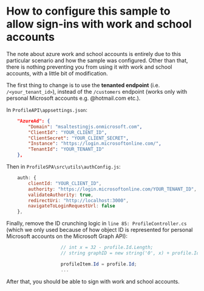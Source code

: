
# How to configure this sample to allow sign-ins with work and school accounts

The note about azure work and school accounts is entirely due to this particular scenario and how the sample was configured. Other than that, there is nothing preventing you from using it with work and school accounts, with a little bit of modification.

The first thing to change is to use the **tenanted endpoint** (i.e. `/<your_tenant_id>`), instead of the `/customers` endpoint (works only with personal Microsoft accounts e.g. @hotmail.com etc.).

In `ProfileAPI\appsettings.json`:

```json
    "AzureAd": {
        "Domain": "msaltestingjs.onmicrosoft.com",
        "ClientId": "YOUR_CLIENT_ID",
        "ClientSecret": "YOUR_CLIENT_SECRET",
        "Instance": "https://login.microsoftonline.com/",
        "TenantId": "YOUR_TENANT_ID"
    },
```

Then in `ProfileSPA\src\utils\authConfig.js`:

```javascript
    auth: {
        clientId: "YOUR_CLIENT_ID",
        authority: "https://login.microsoftonline.com/YOUR_TENANT_ID",
        validateAuthority: true,
        redirectUri: "http://localhost:3000",
        navigateToLoginRequestUrl: false
    },
```

Finally, remove the ID crunching logic in `line 85: ProfileController.cs` (which we only used because of how object ID is represented for personal Microsoft accounts on the Microsoft Graph API):

```csharp
                    // int x = 32 - profile.Id.Length;
                    // string graphID = new string('0', x) + profile.Id;

                    profileItem.Id = profile.Id;
                    ...
```

After that, you should be able to sign with work and school accounts.

